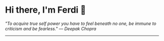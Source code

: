 <h1>Hi there, I'm Ferdi 👋</h1>

<p><em>
  "To acquire true self power you have to feel beneath no one, be immune to criticism and be fearless." — Deepak Chopra
</em></p>

---
